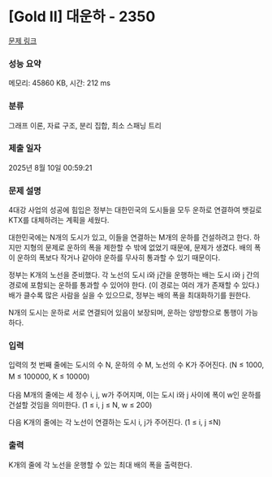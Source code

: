 # [Gold II] 대운하 - 2350 

[문제 링크](https://www.acmicpc.net/problem/2350) 

### 성능 요약

메모리: 45860 KB, 시간: 212 ms

### 분류

그래프 이론, 자료 구조, 분리 집합, 최소 스패닝 트리

### 제출 일자

2025년 8월 10일 00:59:21

### 문제 설명

<p>4대강 사업의 성공에 힘입은 정부는 대한민국의 도시들을 모두 운하로 연결하여 뱃길로 KTX를 대체하려는 계획을 세웠다.</p>

<p>대한민국에는 N개의 도시가 있고, 이들을 연결하는 M개의 운하를 건설하려고 한다. 하지만 지형의 문제로 운하의 폭을 제한할 수 밖에 없었기 때문에, 문제가 생겼다. 배의 폭이 운하의 폭보다 작거나 같아야 운하를 무사히 통과할 수 있기 때문이다.</p>

<p>정부는 K개의 노선을 준비했다. 각 노선의 도시 i와 j간을 운행하는 배는 도시 i와 j 간의 경로에 포함되는 운하를 통과할 수 있어야 한다. (이 경로는 여러 개가 존재할 수 있다.) 배가 클수록 많은 사람을 실을 수 있으므로, 정부는 배의 폭을 최대화하기를 원한다.</p>

<p>N개의 도시는 운하로 서로 연결되어 있음이 보장되며, 운하는 양방향으로 통행이 가능하다.</p>

### 입력 

 <p>입력의 첫 번째 줄에는 도시의 수 N, 운하의 수 M, 노선의 수 K가 주어진다. <span style="line-height:1.6em">(N ≤ 1000, M ≤ 100000, K ≤ 10000)</span></p>

<p>다음 M개의 줄에는 세 정수 i, j, w가 주어지며, 이는 도시 i와 j 사이에 폭이 w인 운하를 건설할 것임을 의미한다. (1 ≤ i, j ≤ N, w ≤ 200)</p>

<p>다음 K개의 줄에는 각 노선이 연결하는 도시 i, j가 주어진다. (1 ≤ i, j ≤N)</p>

### 출력 

 <p>K개의 줄에 각 노선을 운행할 수 있는 최대 배의 폭을 출력한다.</p>

